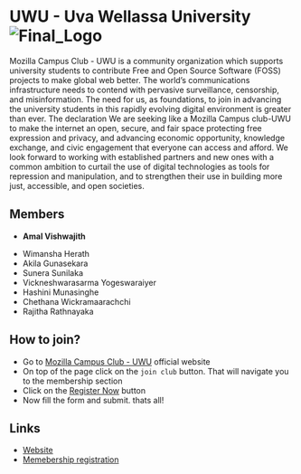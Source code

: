 # UWU - Uva Wellassa University ![Final_Logo](https://user-images.githubusercontent.com/68012743/202668062-e0190d81-9b80-4c03-8692-4241d2a1f41a.png)

Mozilla Campus Club - UWU is a community organization which supports university students to contribute Free and Open Source Software (FOSS) projects to make global web better.
The world’s communications infrastructure needs to contend with pervasive surveillance, censorship, and misinformation. The need for us, as foundations, to join in advancing the university students in this rapidly evolving digital environment is greater than ever.
The declaration We are seeking like a Mozilla Campus club-UWU to make the internet an open, secure, and fair space protecting free expression and privacy, and advancing economic opportunity, knowledge exchange, and civic engagement that everyone can access and afford.
We look forward to working with established partners and new ones with a common ambition to curtail the use of digital technologies as tools for repression and manipulation, and to strengthen their use in building more just, accessible, and open societies.



## Members

* **Amal Vishwajith**
 - Wimansha Herath
 - Akila Gunasekara
 - Sunera Sunilaka
 - Vickneshwarasarma Yogeswaraiyer
 - Hashini Munasinghe
 - Chethana Wickramaarachchi
 - Rajitha Rathnayaka

## How to join?

- Go to [Mozilla Campus Club - UWU](https://mozillauwu.github.io/) official website
- On top of the page click on the `join club` button. That will navigate you to the membership section
- Click on the [Register Now](https://mozillauwu.page.link/reg) button 
- Now fill the form and submit. thats all!


## Links

- [Website](https://mozillauwu.github.io/)
- [Memebership registration](https://mozillauwu.page.link/reg)
